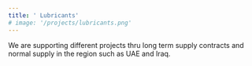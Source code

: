 ```yaml
---
title: ' Lubricants'
# image: '/projects/lubricants.png'
---
```


We are supporting different projects thru long term supply contracts and normal supply in the region such as UAE and Iraq.
